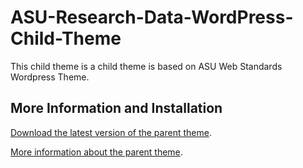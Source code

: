 # ASU-Research-Data-WordPress-Child-Theme

This child theme is a child theme is based on ASU Web Standards Wordpress Theme.

## More Information and Installation

[Download the latest version of the parent theme](https://github.com/gios-asu/ASU-Web-Standards-Wordpress-Theme/releases/latest).

[More information about the parent theme](https://github.com/gios-asu/ASU-Web-Standards-Wordpress-Theme/blob/develop/README.md).
